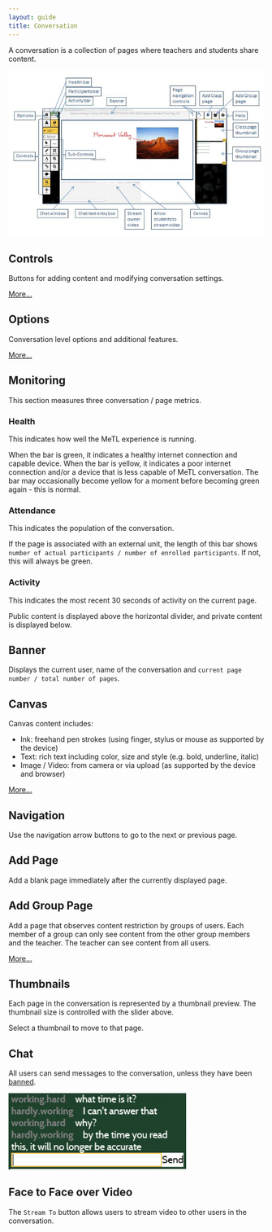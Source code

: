 ```yaml
---
layout: guide
title: Conversation
---
```


A conversation is a collection of pages where teachers and students share content. 

![Conversation](images/guide-conversation.jpg)

## Controls

Buttons for adding content and modifying conversation settings.
 
[More...]({{site.baseurl}}/guide-canvas.html#controls)

## Options

Conversation level options and additional features. 

[More...]({{site.baseurl}}/guide-options.html)

## Monitoring

This section measures three conversation / page metrics.  

### Health

This indicates how well the MeTL experience is running.

When the bar is green, it indicates a healthy internet connection and capable device.  When the bar is yellow, it indicates a poor internet connection and/or a device that is less capable of MeTL conversation.  The bar may occasionally become yellow for a moment before becoming green again - this is normal.

### Attendance

This indicates the population of the conversation.

If the page is associated with an external unit, the length of this bar shows `number of actual participants / number of enrolled participants`. If not, this will always be green.

### Activity

This indicates the most recent 30 seconds of activity on the current page.

Public content is displayed above the horizontal divider, and private content is displayed below.
 
## Banner

Displays the current user, name of the conversation and `current page number / total number of pages`.

## Canvas
 
Canvas content includes:
 
- Ink: freehand pen strokes (using finger, stylus or mouse as supported by the device)
- Text: rich text including color, size and style (e.g. bold, underline, italic)  
- Image / Video: from camera or via upload (as supported by the device and browser)

[More...]({{site.baseurl}}/guide-canvas.html)

## Navigation

Use the navigation arrow buttons to go to the next or previous page.

## Add Page

Add a blank page immediately after the currently displayed page.

## Add Group Page

Add a page that observes content restriction by groups of users. 
Each member of a group can only see content from the other group members and the teacher. 
The teacher can see content from all users. 

[More...]({{site.baseurl}}/guide-groups.html)

## Thumbnails

Each page in the conversation is represented by a thumbnail preview. The thumbnail size is controlled with the slider above.

Select a thumbnail to move to that page.

## Chat

All users can send messages to the conversation, unless they have been [banned](guide-learning.html#banned-content).

<img src="images/guide-chat.png" alt="Chat" width="350px"/>
 
## Face to Face over Video

The `Stream To` button allows users to stream video to other users in the conversation. 

<!-- [More...]({{site.baseurl}}/guide-video.html) -->